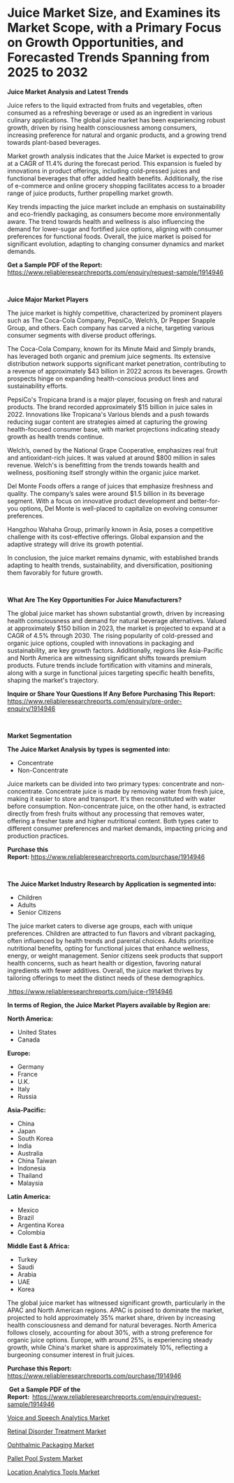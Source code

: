 <p><h1>Juice Market Size, and Examines its Market Scope, with a Primary Focus on Growth Opportunities, and Forecasted Trends Spanning from 2025 to 2032</h1></p><p><strong>Juice Market Analysis and Latest Trends</strong></p>
<p><p>Juice refers to the liquid extracted from fruits and vegetables, often consumed as a refreshing beverage or used as an ingredient in various culinary applications. The global juice market has been experiencing robust growth, driven by rising health consciousness among consumers, increasing preference for natural and organic products, and a growing trend towards plant-based beverages. </p><p>Market growth analysis indicates that the Juice Market is expected to grow at a CAGR of 11.4% during the forecast period. This expansion is fueled by innovations in product offerings, including cold-pressed juices and functional beverages that offer added health benefits. Additionally, the rise of e-commerce and online grocery shopping facilitates access to a broader range of juice products, further propelling market growth.</p><p>Key trends impacting the juice market include an emphasis on sustainability and eco-friendly packaging, as consumers become more environmentally aware. The trend towards health and wellness is also influencing the demand for lower-sugar and fortified juice options, aligning with consumer preferences for functional foods. Overall, the juice market is poised for significant evolution, adapting to changing consumer dynamics and market demands.</p></p>
<p><strong>Get a Sample PDF of the Report:&nbsp;</strong> <a href="https://www.reliableresearchreports.com/enquiry/request-sample/1914946?utm_campaign=115&utm_medium=2&utm_source=Github&utm_content=ia&utm_term=06032025&utm_id=juice">https://www.reliableresearchreports.com/enquiry/request-sample/1914946</a></p>
<p>&nbsp;</p>
<p><strong>Juice Major Market Players</strong></p>
<p><p>The juice market is highly competitive, characterized by prominent players such as The Coca-Cola Company, PepsiCo, Welch’s, Dr Pepper Snapple Group, and others. Each company has carved a niche, targeting various consumer segments with diverse product offerings.</p><p>The Coca-Cola Company, known for its Minute Maid and Simply brands, has leveraged both organic and premium juice segments. Its extensive distribution network supports significant market penetration, contributing to a revenue of approximately $43 billion in 2022 across its beverages. Growth prospects hinge on expanding health-conscious product lines and sustainability efforts.</p><p>PepsiCo's Tropicana brand is a major player, focusing on fresh and natural products. The brand recorded approximately $15 billion in juice sales in 2022. Innovations like Tropicana's Various blends and a push towards reducing sugar content are strategies aimed at capturing the growing health-focused consumer base, with market projections indicating steady growth as health trends continue.</p><p>Welch’s, owned by the National Grape Cooperative, emphasizes real fruit and antioxidant-rich juices. It was valued at around $800 million in sales revenue. Welch's is benefitting from the trends towards health and wellness, positioning itself strongly within the organic juice market.</p><p>Del Monte Foods offers a range of juices that emphasize freshness and quality. The company’s sales were around $1.5 billion in its beverage segment. With a focus on innovative product development and better-for-you options, Del Monte is well-placed to capitalize on evolving consumer preferences.</p><p>Hangzhou Wahaha Group, primarily known in Asia, poses a competitive challenge with its cost-effective offerings. Global expansion and the adaptive strategy will drive its growth potential.</p><p>In conclusion, the juice market remains dynamic, with established brands adapting to health trends, sustainability, and diversification, positioning them favorably for future growth.</p></p>
<p>&nbsp;</p>
<p><strong>What Are The Key Opportunities For Juice Manufacturers?</strong></p>
<p><p>The global juice market has shown substantial growth, driven by increasing health consciousness and demand for natural beverage alternatives. Valued at approximately $150 billion in 2023, the market is projected to expand at a CAGR of 4.5% through 2030. The rising popularity of cold-pressed and organic juice options, coupled with innovations in packaging and sustainability, are key growth factors. Additionally, regions like Asia-Pacific and North America are witnessing significant shifts towards premium products. Future trends include fortification with vitamins and minerals, along with a surge in functional juices targeting specific health benefits, shaping the market's trajectory.</p></p>
<p><strong>Inquire or Share Your Questions If Any Before Purchasing This Report:</strong> <a href="https://www.reliableresearchreports.com/enquiry/pre-order-enquiry/1914946?utm_campaign=115&utm_medium=2&utm_source=Github&utm_content=ia&utm_term=06032025&utm_id=juice">https://www.reliableresearchreports.com/enquiry/pre-order-enquiry/1914946</a></p>
<p>&nbsp;</p>
<p><strong>Market Segmentation</strong></p>
<p><strong>The Juice Market Analysis by types is segmented into:</strong></p>
<p><ul><li>Concentrate</li><li>Non-Concentrate</li></ul></p>
<p><p>Juice markets can be divided into two primary types: concentrate and non-concentrate. Concentrate juice is made by removing water from fresh juice, making it easier to store and transport. It's then reconstituted with water before consumption. Non-concentrate juice, on the other hand, is extracted directly from fresh fruits without any processing that removes water, offering a fresher taste and higher nutritional content. Both types cater to different consumer preferences and market demands, impacting pricing and production practices.</p></p>
<p><strong>Purchase this Report:&nbsp;</strong><a href="https://www.reliableresearchreports.com/purchase/1914946?utm_campaign=115&utm_medium=2&utm_source=Github&utm_content=ia&utm_term=06032025&utm_id=juice">https://www.reliableresearchreports.com/purchase/1914946</a></p>
<p>&nbsp;</p>
<p><strong>The Juice Market Industry Research by Application is segmented into:</strong></p>
<p><ul><li>Children</li><li>Adults</li><li>Senior Citizens</li></ul></p>
<p><p>The juice market caters to diverse age groups, each with unique preferences. Children are attracted to fun flavors and vibrant packaging, often influenced by health trends and parental choices. Adults prioritize nutritional benefits, opting for functional juices that enhance wellness, energy, or weight management. Senior citizens seek products that support health concerns, such as heart health or digestion, favoring natural ingredients with fewer additives. Overall, the juice market thrives by tailoring offerings to meet the distinct needs of these demographics.</p></p>
<p><a href="https://www.reliableresearchreports.com/juice-r1914946?utm_campaign=115&utm_medium=2&utm_source=Github&utm_content=ia&utm_term=06032025&utm_id=juice">&nbsp;https://www.reliableresearchreports.com/juice-r1914946</a></p>
<p><strong>In terms of Region, the Juice Market Players available by Region are:</strong></p>
<p>
    <p> <strong> North America: </strong>
        <ul>
            <li>United States</li>
            <li>Canada</li>
        </ul>
        </p> 
    <p> <strong> Europe: </strong>
        <ul>
            <li>Germany</li>
            <li>France</li>
            <li>U.K.</li>
            <li>Italy</li>
            <li>Russia</li>
        </ul>
        </p> 
    <p> <strong> Asia-Pacific: </strong>
        <ul>
            <li>China</li>
            <li>Japan</li>
            <li>South Korea</li>
            <li>India</li>
            <li>Australia</li>
            <li>China Taiwan</li>
            <li>Indonesia</li>
            <li>Thailand</li>
            <li>Malaysia</li>
        </ul>
        </p> 
    <p> <strong> Latin America: </strong>
        <ul>
            <li>Mexico</li>
            <li>Brazil</li>
            <li>Argentina Korea</li>
            <li>Colombia</li>
        </ul>
        </p> 
    <p> <strong> Middle East & Africa: </strong>
        <ul>
            <li>Turkey</li>
            <li>Saudi</li>
            <li>Arabia</li>
            <li>UAE</li>
            <li>Korea</li>
        </ul>
    </p>
    </p>
<p><p>The global juice market has witnessed significant growth, particularly in the APAC and North American regions. APAC is poised to dominate the market, projected to hold approximately 35% market share, driven by increasing health consciousness and demand for natural beverages. North America follows closely, accounting for about 30%, with a strong preference for organic juice options. Europe, with around 25%, is experiencing steady growth, while China's market share is approximately 10%, reflecting a burgeoning consumer interest in fruit juices.</p></p>
<p><strong>Purchase this Report: </strong><a href="https://www.reliableresearchreports.com/purchase/1914946?utm_campaign=115&utm_medium=2&utm_source=Github&utm_content=ia&utm_term=06032025&utm_id=juice">https://www.reliableresearchreports.com/purchase/1914946</a></p>
<p>&nbsp;<strong>Get a Sample PDF of the Report:&nbsp;&nbsp;</strong><a href="https://www.reliableresearchreports.com/enquiry/request-sample/1914946?utm_campaign=115&utm_medium=2&utm_source=Github&utm_content=ia&utm_term=06032025&utm_id=juice">https://www.reliableresearchreports.com/enquiry/request-sample/1914946</a></p>
<p><strong></strong></p>
<p><p><a href="https://github.com/spoorsusama/Market-Research-Report-List-1/blob/main/voice-and-speech-analytics-market.md?utm_campaign=115&utm_medium=2&utm_source=Github&utm_content=ia&utm_term=06032025&utm_id=juice">Voice and Speech Analytics Market</a></p><p><a href="https://github.com/seibttullyjh/Market-Research-Report-List-1/blob/main/retinal-disorder-treatment-market.md?utm_campaign=115&utm_medium=2&utm_source=Github&utm_content=ia&utm_term=06032025&utm_id=juice">Retinal Disorder Treatment Market</a></p><p><a href="https://github.com/storcweithzg/Market-Research-Report-List-1/blob/main/ophthalmic-packaging-market.md?utm_campaign=115&utm_medium=2&utm_source=Github&utm_content=ia&utm_term=06032025&utm_id=juice">Ophthalmic Packaging Market</a></p><p><a href="https://github.com/azorrotutus/Market-Research-Report-List-1/blob/main/pallet-pool-system-market.md?utm_campaign=115&utm_medium=2&utm_source=Github&utm_content=ia&utm_term=06032025&utm_id=juice">Pallet Pool System Market</a></p><p><a href="https://github.com/lynlynyusay/Market-Research-Report-List-1/blob/main/location-analytics-tools-market.md?utm_campaign=115&utm_medium=2&utm_source=Github&utm_content=ia&utm_term=06032025&utm_id=juice">Location Analytics Tools Market</a></p></p>